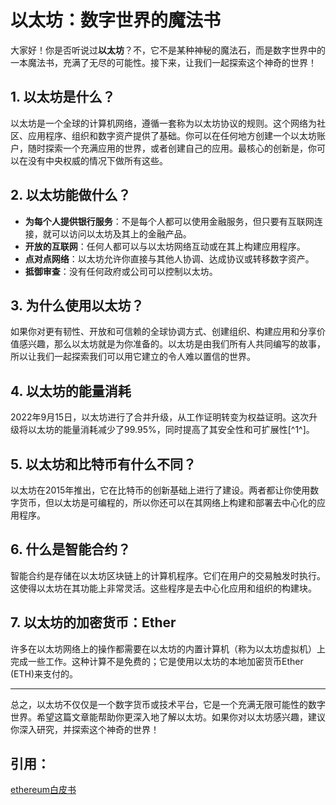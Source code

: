 # 以太坊：数字世界的魔法书

大家好！你是否听说过**以太坊**？不，它不是某种神秘的魔法石，而是数字世界中的一本魔法书，充满了无尽的可能性。接下来，让我们一起探索这个神奇的世界！

## 1. 以太坊是什么？

以太坊是一个全球的计算机网络，遵循一套称为以太坊协议的规则。这个网络为社区、应用程序、组织和数字资产提供了基础。你可以在任何地方创建一个以太坊账户，随时探索一个充满应用的世界，或者创建自己的应用。最核心的创新是，你可以在没有中央权威的情况下做所有这些。

## 2. 以太坊能做什么？

- **为每个人提供银行服务**：不是每个人都可以使用金融服务，但只要有互联网连接，就可以访问以太坊及其上的金融产品。
- **开放的互联网**：任何人都可以与以太坊网络互动或在其上构建应用程序。
- **点对点网络**：以太坊允许你直接与其他人协调、达成协议或转移数字资产。
- **抵御审查**：没有任何政府或公司可以控制以太坊。

## 3. 为什么使用以太坊？

如果你对更有韧性、开放和可信赖的全球协调方式、创建组织、构建应用和分享价值感兴趣，那么以太坊就是为你准备的。以太坊是由我们所有人共同编写的故事，所以让我们一起探索我们可以用它建立的令人难以置信的世界。

## 4. 以太坊的能量消耗

2022年9月15日，以太坊进行了合并升级，从工作证明转变为权益证明。这次升级将以太坊的能量消耗减少了99.95%，同时提高了其安全性和可扩展性[^1^]。

## 5. 以太坊和比特币有什么不同？

以太坊在2015年推出，它在比特币的创新基础上进行了建设。两者都让你使用数字货币，但以太坊是可编程的，所以你还可以在其网络上构建和部署去中心化的应用程序。

## 6. 什么是智能合约？

智能合约是存储在以太坊区块链上的计算机程序。它们在用户的交易触发时执行。这使得以太坊在其功能上非常灵活。这些程序是去中心化应用和组织的构建块。

## 7. 以太坊的加密货币：Ether

许多在以太坊网络上的操作都需要在以太坊的内置计算机（称为以太坊虚拟机）上完成一些工作。这种计算不是免费的；它是使用以太坊的本地加密货币Ether (ETH)来支付的。

---

总之，以太坊不仅仅是一个数字货币或技术平台，它是一个充满无限可能性的数字世界。希望这篇文章能帮助你更深入地了解以太坊。如果你对以太坊感兴趣，建议你深入研究，并探索这个神奇的世界！

## 引用：
[ethereum白皮书](https://ethereum.org/en/whitepaper/#ethereum-whitepaper)
